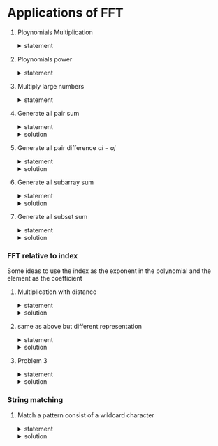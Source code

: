 # Applications of FFT

1. Ploynomials Multiplication
    <details>
        <summary>statement</summary>
        <p>Given two polynomials of length n and m output the coefficients of their product polynomial.</p>
        template solution
    </details>
2. Ploynomials power
    <details>
        <summary>statement</summary>
        <p>Given a polynomial of length n and an integer k output the coefficients of the polynomial raised to the power k. or first m coefficients if the number of coefficients is very large.</p>
        template solution

    > [!NOTE]
    > Make sure to use the limit on the number of coefficients.

    > [!WARNING]check correctness
    > if raising to power k in NTT, you can raise the coefficients to the power k in the frequency domain and then apply the inverse NTT to get the coefficients of the polynomial raised to the power k.
    > ``` cpp
    > for (int i = 0; i < n; i++)
    >    fa[i] = (int)(fa[i] * fb[i] % MOD);
    > ```
    </details>

3. Multiply large numbers
    <details>
        <summary>statement</summary>
        <p>Given two large numbers represented as strings, output their product.</p>
        template solution
    </details>

4. Generate all pair sum
    <details>
    <summary>statement</summary>

    Given an array of integers, output the sum of all pairs of integers in the array. $0 <= a_i <= 10^5$
    </details>
    <details>
    <summary>solution</summary>
    
    we will convert the array to be in form of $F = \sum_{a \in A}freq(a)x^a$
    then we will compute $F^2$ using FFT, each coefficient represent the number of pairs $(i, j)$ to form the sum of the corresponding index. and no guarantee that $i \neq j$. 
    if you want to guarantee a condition compute the total and then remove the invalid pairs.
    </details>

5. Generate all pair difference $ai - aj$
    <details>
    <summary>statement</summary>

    Given an array of integers, output the difference of all pairs of integers in the array. $0 <= a_i <= 10^5$
    </details>
    <details>
    <summary>solution</summary>
    
    we will convert the array to be in form of $F1 = \sum_{a \in A}freq(a)x^a$ and $F2 = \sum_{a \in A}freq(a)x^{-a + SHIFT}$
    > [!NOTE]
    > Make sure to use a large enough SHIFT to avoid negative indices.
    > we use SHIFT to keep it polynomial, so we can use FFT.
    > but the exponent if the multiplication will be $a_i - a_j + SHIFT$ so to access the value add SHIFT any where we access the index.
    > and in general if you use any SHIFT in any polynomial, the result will be shifted by the total SHIFT.

    then we will compute $F1 * F2$ using FFT, each coefficient represent the number of pairs $(i, j)$ to form the difference of the corresponding index $-SHIFT$. and no guarantee that $i \neq j$.
    </details>

6. Generate all subarray sum
    <details>
    <summary>statement</summary>

    Given an array of integers, Generate all subarray sums. $0 <= a_i <= 10^5, \sum_{i = 1}^n a_i <= 10^5$
    </details>
    <details>
    <summary>solution</summary>
    
    the sub array sum can be represented as difference of two prefix sums, so we can use the same idea as the previous problem.
    we will convert the array to be in form of $F1 = \sum_{pref \in A}freq(pref)x^{pref}$ and $F2 = \sum_{pref \in A}freq(pref)x^{-pref + SHIFT}$, and note that the polynomial multiplication doesn't guarantee that $pref[j] - pref[i]$ and $j >= i$ and this is wrong so we have a condition that $a_i >= 0$ so we will access only the positive indices because it will counted correctly, because all the prefixes are non-negative and the positive indices guarantee that $j >= i$ and $pref[j] - pref[i]$ is non-negative.
    then we will compute $F1 * F2$ using FFT, each coefficient represent the number of pairs $(i, j)$ to form the difference of the corresponding index $-SHIFT$. but the FFT will overcount the subarray sums that have sum = 0, because the sum 0 can be formed from $j > i \mid j < i \mid j = i$ so compute the sumarrays that have sum = 0 manually
    </details>

7. Generate all subset sum
    <details>
    <summary>statement</summary>

    Given an array of integers, Generate all subset sums. 
    > [!NOTE]
    > take care of the constraints, if the sum of the array is very large, you may need to use a different approach. or if the problem satisfies a limit on the number of coefficients, you can use that to limit the number of coefficients in the polynomial.
    </details>
    <details>
    <summary>solution</summary>

    the subset is like take or leave the element, so we can represent each element as a polynomial of the form $F = (1 + x^{a_i})$ where $a_i$ is the value of the element, and then we can multiply all the polynomials to get the subset sums.
    > [!NOTE]
    > take care of the distinct condition, if you only take the element once, but with different ways like number of occurrences you can represent the element as $F = (1 + freq(a_i) * x^{a_i})$ where $freq(a_i)$ is the number of occurrences of the element.
    > or if you can take the element multiple times, you can represent each occurrence as $F = (1 + x^{a_i})$.

    > [!TIP]
    > for this problem the multiplication of the polynomials will take time if you multiply in order, so to optimize use priority queue to multiply the first two polynomials with small size, store only size and index rather than the whole vector, also after multiplication store the result in any of the two polynomials and push the result back to the queue, and repeat until you have one polynomial left. 
    </details>

### FFT relative to index

Some ideas to use the index as the exponent in the polynomial and the element as the coefficient

1. Multiplication with distance
    <details>
    <summary>statement</summary>

    Given two arrays $a$ and $b$ of integers, and q queries, each query you will be given $x$ and you need to output the value of $\sum_{i = 1}^n a_i * b_{i + x}$ and if $i + x > n$ assume $b_{i + x} = 0$.
    </details>
    <details>
    <summary>solution</summary>

    we can represent the two arrays as polynomials $F_a = \sum_{i = 1}^n a_i x^i$ and $F_b = \sum_{i = 1}^n b_i x^{-i + SHIFT}$ and then we can compute the product of the two polynomials $F_a * F_b$ using FFT, and then we can answer each query in O(1) by accessing the coefficient of the polynomial at index $x$.
    </details>

2. same as above but different representation
    <details>
    <summary>statement</summary>

    Given two arrays $a$ and $b$ of integers, and $q$ queries, each query will be one of the following:
    1. output the value of $\sum_{i = 1}^n a_i * b_{i}$.
    2. cyclic shift the array $b$ to the right by $x$.
    </details>
    <details>
    <summary>solution</summary>

    to solve this problem $b = b + b$ and $a = {0,0,...,0} + a$ append $b$ at the front of $b$ and append $n$ zeros at the front of $a$ thit guarantee that if the array $b$ is shifted right the value will be correct, and then we can represent the two arrays as polynomials $F_a = \sum_{i = 1}^n a_i x^i$ and $F_b = \sum_{i = 1}^n b_i x^{-i + SHIFT}$ and then we can compute the product of the two polynomials $F_a * F_b$ using FFT, and then we can answer each query in $O(1)$ by accessing the coefficient of the polynomial at index $x$.
    make sure to accumulate the total cyclic shifts and take modulo $n$ to get the correct index.
    </details>

3. Problem 3
    <details>
    <summary>statement</summary>

    Given an array $a$ of integers consist of only $2$ or $3$, and $q$ queries, each query will be one of the following:
    1. 2 $x$ output the number of $2s$ pairs that have difference between their indices equal to $x$.
    2. 3 $x$ output the number of $3s$ pairs that have difference between their indices equal to $x$.
    </details>
    <details>
    <summary>solution</summary>

    we will solve for each number separately, so we will have two polynomials $F_2$ and $F_3$.
    $F_2$ will be the polynomial of ${0, 1}$ each coefficient represent that the index is $2$ or not, and $F_3$ will be the polynomial of ${0, 1}$ each coefficient represent that the index is $3$ or not.

    solve for $2$ as above problem $F_2 * F_2$ one with $i$ and other with $-i + SHIFT$ and then multiply the two polynomials to get the result.

    for $3$ same as $2$ and answer the queries in $O(1)$ by accessing the coefficient of the polynomial at index $x$.
    > [!NOTE]Bonus
    > if we have one more type of query of the form `2 3 x` output the number of pairs of $2s$ and $3s$ that have difference between their indices equal to $x$.
    > we can solve this by using the same idea as above, but we will have two polynomials $F_2$ and $F_3$ and we will compute the product of the two polynomials $F_2 * F_3$ using FFT, and then we can answer each query in $O(1)$ by accessing the coefficient of the polynomial at index $x$.
    but make sure one with $i$ and other with $-i + SHIFT$ and then multiply the two polynomials to get the result.
    </details>

### String matching

1. Match a pattern consist of a wildcard character
    <details>
    <summary>statement</summary>

    Given a string $s$ and a pattern $p$ that contains a wildcard character `#` that can match any character, output the number of occurrences of the pattern in the string.
    </details>
    <details>
    <summary>solution</summary>

    we will solve for each character from `a` to `z` separately, 
    so we will have for each character polynomial for the string $s$ and a polynomial for the pattern $p$.
    each polynomial's coefficients will be ${0, 1}$ 
    where the coefficient at index $i$ is $1$ if the character at index $i$ in the string or pattern is equal to the character we are solving for, and $0$ otherwise.
    
    then we will compute the product of the two polynomials using FFT one has $i$ the pattern has $-i + SHIFT$ and accumulate the answers in a global vector for all characteres from 'a' to 'z'.
    `ans[i + SHIFT]` is the number of matched characters at index $i$
    </details>